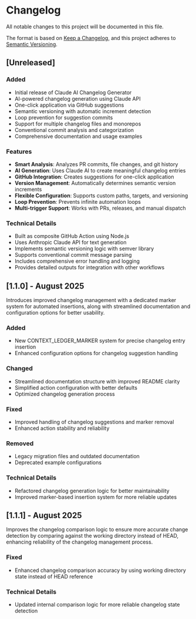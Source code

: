 # Changelog

All notable changes to this project will be documented in this file.

The format is based on [Keep a Changelog](https://keepachangelog.com/en/1.0.0/),
and this project adheres to [Semantic Versioning](https://semver.org/spec/v2.0.0.html).

## [Unreleased]

### Added

- Initial release of Claude AI Changelog Generator
- AI-powered changelog generation using Claude API
- One-click application via GitHub suggestions
- Semantic versioning with automatic increment detection
- Loop prevention for suggestion commits
- Support for multiple changelog files and monorepos
- Conventional commit analysis and categorization
- Comprehensive documentation and usage examples

### Features

- **Smart Analysis**: Analyzes PR commits, file changes, and git history
- **AI Generation**: Uses Claude AI to create meaningful changelog entries
- **GitHub Integration**: Creates suggestions for one-click application
- **Version Management**: Automatically determines semantic version increments
- **Flexible Configuration**: Supports custom paths, targets, and versioning
- **Loop Prevention**: Prevents infinite automation loops
- **Multi-trigger Support**: Works with PRs, releases, and manual dispatch

### Technical Details

- Built as composite GitHub Action using Node.js
- Uses Anthropic Claude API for text generation
- Implements semantic versioning logic with semver library
- Supports conventional commit message parsing
- Includes comprehensive error handling and logging
- Provides detailed outputs for integration with other workflows

## [1.1.0] - August 2025

Introduces improved changelog management with a dedicated marker system for automated insertions, along with streamlined documentation and configuration options for better usability.

### Added
- New CONTEXT_LEDGER_MARKER system for precise changelog entry insertion
- Enhanced configuration options for changelog suggestion handling

### Changed
- Streamlined documentation structure with improved README clarity
- Simplified action configuration with better defaults
- Optimized changelog generation process

### Fixed
- Improved handling of changelog suggestions and marker removal
- Enhanced action stability and reliability

### Removed
- Legacy migration files and outdated documentation
- Deprecated example configurations

### Technical Details
- Refactored changelog generation logic for better maintainability
- Improved marker-based insertion system for more reliable updates


## [1.1.1] - August 2025

Improves the changelog comparison logic to ensure more accurate change detection by comparing against the working directory instead of HEAD, enhancing reliability of the changelog management process.

### Fixed
- Enhanced changelog comparison accuracy by using working directory state instead of HEAD reference

### Technical Details
- Updated internal comparison logic for more reliable changelog state detection
<!-- Updated for AI processing at 2025-08-17T21:37:53.855Z -->


<!-- AI_APPEND_HERE -->
<!-- Updated for AI processing at 2025-08-19T14:08:56.727Z -->
